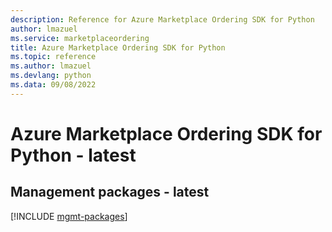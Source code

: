 ```yaml
---
description: Reference for Azure Marketplace Ordering SDK for Python
author: lmazuel
ms.service: marketplaceordering
title: Azure Marketplace Ordering SDK for Python
ms.topic: reference
ms.author: lmazuel
ms.devlang: python
ms.data: 09/08/2022
---
```

# Azure Marketplace Ordering SDK for Python - latest

## Management packages - latest
[!INCLUDE [mgmt-packages](marketplace-ordering-mgmt-index.md)]